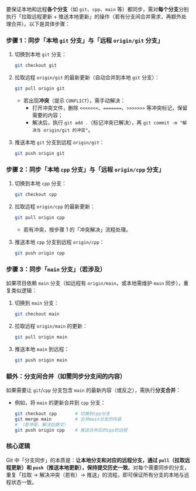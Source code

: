 要保证本地和远程**各个分支**（如 `git`、`cpp`、`main` 等）都同步，需对**每个分支**分别执行「拉取远程更新 + 推送本地更新」的操作（若有分支间合并需求，再额外处理合并）。以下是具体步骤：


### 步骤 1：同步「本地 `git` 分支」与「远程 `origin/git` 分支」
1. 切换到本地 `git` 分支：
   ```bash
   git checkout git
   ```

2. 拉取远程 `origin/git` 的最新更新（自动合并到本地 `git` 分支）：
   ```bash
   git pull origin git
   ```
   - 若出现**冲突**（提示 `CONFLICT`），需手动解决：
     - 打开冲突文件，删除 `<<<<<<<`、`=======`、`>>>>>>>` 等冲突标记，保留需要的内容；
     - 解决后，执行 `git add .`（标记冲突已解决），再 `git commit -m "解决与 origin/git 的冲突"`。

3. 推送本地 `git` 分支到远程 `origin/git`：
   ```bash
   git push origin git
   ```


### 步骤 2：同步「本地 `cpp` 分支」与「远程 `origin/cpp` 分支」
1. 切换到本地 `cpp` 分支：
   ```bash
   git checkout cpp
   ```

2. 拉取远程 `origin/cpp` 的最新更新：
   ```bash
   git pull origin cpp
   ```
   - 若有冲突，按步骤 1 的「冲突解决」流程处理。

3. 推送本地 `cpp` 分支到远程 `origin/cpp`：
   ```bash
   git push origin cpp
   ```


### 步骤 3：同步「`main` 分支」（若涉及）
如果项目依赖 `main` 分支（如远程有 `origin/main`，或本地需维护 `main` 同步），重复类似逻辑：
1. 切换到 `main` 分支：
   ```bash
   git checkout main
   ```

2. 拉取远程 `origin/main` 的更新：
   ```bash
   git pull origin main
   ```

3. 推送本地 `main` 到远程：
   ```bash
   git push origin main
   ```


### 额外：分支间合并（如需同步分支间的内容）
如果需要让 `git`/`cpp` 分支包含 `main` 的最新内容（或反之），需执行**分支合并**：
- 例如，将 `main` 的更新合并到 `cpp` 分支：
  ```bash
  git checkout cpp       # 切换到cpp分支
  git merge main         # 合并main分支的内容
  # （若冲突，解决后提交）
  git push origin cpp    # 推送合并后的cpp到远程
  ```


### 核心逻辑
Git 中「分支同步」的本质是：**让本地分支和对应的远程分支，通过 `pull`（拉取远程更新）和 `push`（推送本地更新），保持提交历史一致**。对每个需要同步的分支，重复「拉取 → 解决冲突（若有）→ 推送」的流程，即可保证所有分支的本地与远程状态一致。